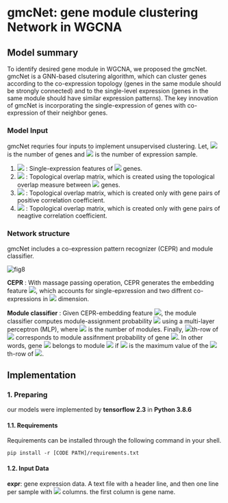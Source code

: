 # gmcNet: gene module clustering Network in WGCNA

## Model summary

To identify desired gene module in WGCNA, we proposed the gmcNet. gmcNet is a GNN-based clsutering algorithm, which can cluster genes according to the co-expression topology (genes in the same module should be strongly connected) and to the single-level expression (genes in the same module should have similar expression patterns). The key innovation of gmcNet is incorporating the single-expression of genes with co-expression of their neighbor genes.

### Model Input
gmcNet requries four inputs to implement unsupervised clustering. Let, <img src="https://render.githubusercontent.com/render/math?math=n"> is the number of genes and <img src="https://render.githubusercontent.com/render/math?math=m"> is the number of expression sample.
1. <img src="https://render.githubusercontent.com/render/math?math=\textbf{X}\in\mathbb{R}^{n \times m}"> : Single-expression features of <img src="https://render.githubusercontent.com/render/math?math=n"> genes.
2. <img src="https://render.githubusercontent.com/render/math?math=\textbf{T}\in\mathbb{R}^{n \times n}"> : Topological overlap matrix, which is created using the topological overlap measure between <img src="https://render.githubusercontent.com/render/math?math=n"> genes.
3. <img src="https://render.githubusercontent.com/render/math?math=\textbf{T}_\textbf{p}\in\mathbb{R}^{n \times n}"> :  Topological overlap matrix, which is created only with gene pairs of positive correlation coefficient.
4. <img src="https://render.githubusercontent.com/render/math?math=\textbf{T}_\textbf{n}\in\mathbb{R}^{n \times n}"> :  Topological overlap matrix, which is created only with gene pairs of neagtive correlation coefficient.

### Network structure
gmcNet includes a co-expression pattern recognizer (CEPR) and module classifier. 

![fig8](https://user-images.githubusercontent.com/71325306/129822771-2f515fd4-00db-4de7-8b24-936298c1ca00.png)

**CEPR** : With massage passing operation, CEPR generates the embedding feature <img src="https://render.githubusercontent.com/render/math?math=\bar{\textbf{X}}\in\mathbb{R}^{n \times m'}">, which accounts for single-epxression and two diffrent co-expressions in <img src="https://render.githubusercontent.com/render/math?math=m'"> dimension. 

**Module classifier** : Given CEPR-embedding feature <img src="https://render.githubusercontent.com/render/math?math=\bar{\textbf{X}}">, the module classifier computes module-assignment probability  <img src="https://render.githubusercontent.com/render/math?math=\textbf{M}\in\mathbb{R}^{n \times k}"> using a multi-layer perceptron (MLP), where <img src="https://render.githubusercontent.com/render/math?math=k"> is the number of modules. Finally, <img src="https://render.githubusercontent.com/render/math?math=i">th-row of  <img src="https://render.githubusercontent.com/render/math?math=\textbf{M}"> corresponds to module assifnment probability of gene <img src="https://render.githubusercontent.com/render/math?math=i">. In other words, gene <img src="https://render.githubusercontent.com/render/math?math=i"> belongs to module <img src="https://render.githubusercontent.com/render/math?math=c"> if <img src="https://render.githubusercontent.com/render/math?math=\textbf{M}_{ic}"> is the maximum value of the <img src="https://render.githubusercontent.com/render/math?math=i">th-row of <img src="https://render.githubusercontent.com/render/math?math=\textbf{M}">.

## Implementation

### 1. Preparing
our models were implemented by **tensorflow 2.3** in **Python 3.8.6**

#### 1.1. Requirements
  
Requirements  can be installed through the following command in your shell.
```
pip install -r [CODE PATH]/requirements.txt
```
#### 1.2. Input Data

**expr**: gene expression data. A text file with a header line, and then one line per sample with  <img src="https://render.githubusercontent.com/render/math?math=n+1"> columns. the first column is gene name.
